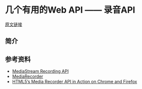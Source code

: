 # 几个有用的Web API —— 录音API

[原文链接](https://denzel.netlify.com/js/useful_webapis_audiocontext.html?_=65312387656512)

## 简介

<Recorder-Demo/>


## 参考资料
- [MediaStream Recording API](https://developer.mozilla.org/en-US/docs/Web/API/MediaStream_Recording_API)
- [MediaRecorder](https://developer.mozilla.org/en-US/docs/Web/API/MediaRecorder)
- [HTML5’s Media Recorder API in Action on Chrome and Firefox](https://addpipe.com/blog/mediarecorder-api/)
